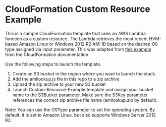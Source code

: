 # CloudFormation Custom Resource Example

This is a sample CloudFormation template that uses an AWS Lambda function as a custom resource. The Lambda retrieves the most recent HVM-based Amazon Linux or Windows 2012 R2 AMI ID based on the desired OS type assigned via input parameter. This was adapted from [this example](http://docs.aws.amazon.com/AWSCloudFormation/latest/UserGuide/walkthrough-custom-resources-lambda-lookup-amiids.html) from the CloudFormation documentation.

Use the following steps to launch the template.

1. Create an S3 bucket in the region where you want to launch the stack.
2. Add the amilookup.js file in this repo to a zip archive
3. Upload the zip archive to your new S3 bucket
4. Launch Custom-Resource-Example.template and assign your bucket name to the S3Bucket parameter. Make sure the S3Key parameter references the correct zip archive file name (amilookup.zip by default).

Note: You can use the OSType parameter to set the operating system. By default, it is set to Amazon Linux, but also supports Windows Server 2012 R2.
